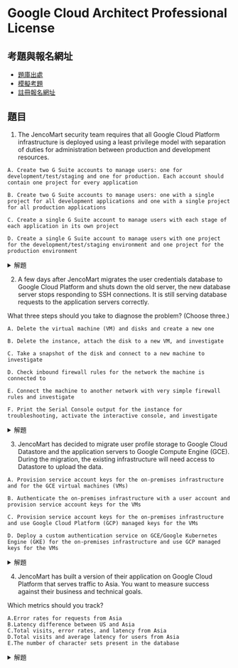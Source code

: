 # Google Cloud Architect Professional License

## 考題與報名網址

- [題庫出處](https://free-braindumps.com/)
- [模擬考題](https://ace-ampgpemeba-de.a.run.app)
- [註冊報名網址](https://www.webassessor.com/wa.do?page=createAccount&branding=GOOGLECLOUD)

## 題目

1. The JencoMart security team requires that all Google Cloud Platform infrastructure is deployed using a least privilege model with separation of duties for administration between production and development resources.

```
A. Create two G Suite accounts to manage users: one for development/test/staging and one for production. Each account should contain one project for every application

B. Create two G Suite accounts to manage users: one with a single project for all development applications and one with a single project for all production applications

C. Create a single G Suite account to manage users with each stage of each application in its own project

D. Create a single G Suite account to manage users with one project for the development/test/staging environment and one project for the production environment
```

<details>
  <summary>解題</summary>
  
  - 題目問題核心在於如何在Google Cloud Platform（GCP）上部署基礎設施，同時遵循最小權限模型(privilege model)和職責分離原則，尤其是在生產環境和開發資源之間的管理上。
  > privilege model，通常會透過專案項目隔離、IAM或是資源容器隔離來達到。

  - 解答會是C，建立一個Google Workspace，然後每個stage(開發、測試、上線..)階段都有自己的Project會是最佳解。每個應用按環境分開項目的方法，增強了安全性和可管理性，並確保了職責的清晰分離。
  
  - 其餘答案，
    - A. 要維護兩個Google WorkSpace，且每個應用都需要分別在開發和生產環境中擁有獨立的項目(Project)。這管理複雜度太高!!!
   
    - B. 創建兩個Google WorkSpace帳戶來管理用戶：一個包含所有開發應用的單一項目，另一個包含所有生產應用的單一項目。 這個選項同樣增加了管理的複雜性，並且將所有開發或生產應用放在單一項目中可能會對資源管理和訪問控制造成挑戰。

    - D. 基本上可行，但還是C隔離的比較乾淨!!

</details>

2. A few days after JencoMart migrates the user credentials database to Google Cloud Platform and shuts down the old server, the new database server stops responding to SSH connections. It is still serving database requests to the application servers correctly.

What three steps should you take to diagnose the problem? (Choose three.)

```
A. Delete the virtual machine (VM) and disks and create a new one

B. Delete the instance, attach the disk to a new VM, and investigate

C. Take a snapshot of the disk and connect to a new machine to investigate

D. Check inbound firewall rules for the network the machine is connected to

E. Connect the machine to another network with very simple firewall rules and investigate

F. Print the Serial Console output for the instance for troubleshooting, activate the interactive console, and investigate
```

<details>
  <summary>解題</summary>
  
  - 題目問題在於當面對一個新遷移到Google Cloud Platform的數據庫服務器突然停止響應SSH連接的問題時，但它仍然正確地處理應用服務器的數據庫請求。請問要如何診斷問題所在?此現象表明問題可能與網絡配置、系統配置或安全設置有關，而不是數據庫本身的問題。所以可以往這方向去探討問題。

  - 解答會是CDF，詳細步驟如下

    - D. 檢查連接到機器的網絡的入站防火牆規則。 這是診斷SSH連接問題的第一步，因為防火牆規則可能被設置為阻止SSH流量。檢查確保沒有防火牆規則不當地限制了對該服務器的SSH訪問。
    
    - F. 輸出Instance的訊息至控制台輸出以進行故障排除，啟動互動控制台並進行調查。 這可以提供關於系統狀態和啟動過程中可能出現的問題的重要信息。串行控制台輸出有助於識別是否有系統級別的錯誤導致SSH服務無法正常工作。

    - C.透過對磁盤進行快照並將其掛載到另一台虛擬機上，可安全地檢查文件系統、系統日誌和其他配置，尋找導致SSH服務中斷的原因。
  
    - 其餘答案，選擇 A 和 B （刪除虛擬機和磁盤或刪除實例並將磁盤附加到新的虛擬機）可能會對正在運行的服務造成不必要的風險，並且在初步診斷階段通常不推薦作為首選。而選項 E （將機器連接到另一個網絡進行調查）可能在排除網絡問題時有其用處，但在許多情況下，更改網絡配置可能不那麼直接或者可行，特別是當你想最小化對當前運行環境影響的時候。
  
</details>

3. JencoMart has decided to migrate user profile storage to Google Cloud Datastore and the application servers to Google Compute Engine (GCE). During the migration, the existing infrastructure will need access to Datastore to upload the data.

```
A. Provision service account keys for the on-premises infrastructure and for the GCE virtual machines (VMs)

B. Authenticate the on-premises infrastructure with a user account and provision service account keys for the VMs

C. Provision service account keys for the on-premises infrastructure and use Google Cloud Platform (GCP) managed keys for the VMs

D. Deploy a custom authentication service on GCE/Google Kubernetes Engine (GKE) for the on-premises infrastructure and use GCP managed keys for the VMs
```

<details>
  <summary>解題</summary>
  
  - 題目問題在於對於JencoMart決定將使用者資料儲存遷移到Google Cloud Datastore和應用程式伺服器遷移到Google Compute Engine (GCE)的情況，在遷移過程中，現有基礎架構需要存取Datastore以上傳資料。正確的做法是什麼?

  - 解答投票為C，為本地基礎架構提供服務帳號金鑰，並為VM使用Google Cloud Platform (GCP) 管理的金鑰。詳細流程為
    - 1. 為本地基礎架構創建服務帳號並提供服務帳號金鑰，以便能夠安全使用GCP服務
    - 2. GCE虛擬機（VMs）本身在GCP內運行時，可以直接利用GCP管理的服務帳號進行身份驗證，無需額外的服務帳號金鑰。
    
  - 其餘答案，A忽略了GCP為GCE虛擬機提供的內建服務帳號管理能力，B使用用戶帳號進行身份驗證並不是一個推薦的做法。D直接使用GCP的身份與存取管理（IAM）和服務帳號就足以滿足安全存取GCP服務的需求，無需額外的自定義解決方案。
  
</details>

4. JencoMart has built a version of their application on Google Cloud Platform that serves traffic to Asia. You want to measure success against their business and technical goals.

Which metrics should you track?

```
A.Error rates for requests from Asia
B.Latency difference between US and Asia
C.Total visits, error rates, and latency from Asia
D.Total visits and average latency for users from Asia
E.The number of character sets present in the database
```

<details>
  <summary>解題</summary>
  
  - 題目問題，要衡量JencoMart在Google Cloud Platform上構建的應用程式對亞洲流量服務的成功情況，並且對比它們的商業和技術目標。

  - 解答投票率最高是C，
    - 總訪問量：這可以幫助您了解應用程式吸引亞洲用戶的程度，是衡量用戶參與度和應用受歡迎程度的重要指標。

    - 錯誤率：這反映了應用程式服務質量的重要面向，高錯誤率可能意味著後端問題或用戶體驗問題，這直接影響到用戶滿意度和應用的可靠性。

    - 延遲：延遲是衡量用戶體驗的關鍵指標之一，特別是對於地理位置遙遠的用戶。低延遲確保了快速的響應時間，對於保持用戶滿意度和提高服務質量至關重要。
  
  - 其餘答案，A. 來自亞洲的請求錯誤率 和 D. 來自亞洲用戶的總訪問量和平均延遲 都是有價值的指標，但它們提供的信息比選項C來得有限，沒有同時涵蓋訪問量、錯誤率和延遲的綜合視角。B. 美國和亞洲之間的延遲差異 雖然可以提供跨地區性能比較的見解，但它沒有直接關聯到衡量亞洲用戶體驗的目標。E. 資料庫中字符集的數量 與衡量應用服務於亞洲用戶的成功與否無直接關聯，不是衡量商業和技術目標的關鍵指標。

</details>